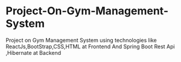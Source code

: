 # Project-On-Gym-Management-System
Project on Gym Management System using technologies like ReactJs,BootStrap,CSS,HTML at Frontend And Spring Boot Rest Api ,Hibernate at Backend
